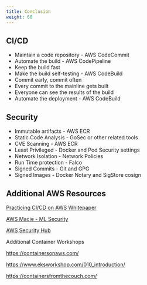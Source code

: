 ```yaml
---
title: Conclusion
weight: 60
---
```


## CI/CD

- Maintain a code repository - AWS CodeCommit
- Automate the build - AWS CodePipeline
- Keep the build fast
- Make the build self-testing - AWS CodeBuild
- Commit early, commit often
- Every commit to the mainline gets built
- Everyone can see the results of the build
- Automate the deployment - AWS CodeBuild

## Security

- Immutable artifacts - AWS ECR 
- Static Code Analysis - GoSec or other related tools 
- CVE Scanning - AWS ECR
- Least Privileged - Docker and Pod Security settings
- Network Isolation - Network Policies
- Run Time protection - Falco
- Signed Commits - Git and GPG 
- Signed Images - Docker Notary and SigStore cosign


## Additional AWS Resources 

[Practicing CI/CD on AWS Whitepaper](https://d0.awsstatic.com/whitepapers/DevOps/practicing-continuous-integration-continuous-delivery-on-AWS.pdf)

[AWS Macie - ML Security](https://aws.amazon.com/macie/)

[AWS Security Hub](https://aws.amazon.com/security-hub/)

Additional Container Workshops

https://containersonaws.com/

https://www.eksworkshop.com/010_introduction/

https://containersfromthecouch.com/

